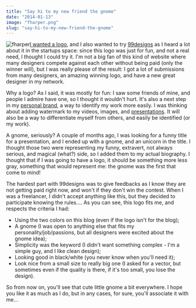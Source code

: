 ```yaml
---
title: "Say hi to my new friend the gnome"
date: "2014-01-13"
image: "fharper.png"
slug: "say-hi-to-my-new-friend-the-gnome"
---
```


![fharper](images/fharper.png)[I wanted a logo](https://fred.dev/i-want-a-logo-any-designer-out-there/ "I want a logo, any designer out there?"), and I also wanted to try [99designs](https://99designs.ca "99Designs website") as I heard a lot about it in the startups space: since this logo was just for fun, and not a real need, I thought I could try it. I'm not a big fan of this kind of website where many designers compete against each other without being paid (only the winner will), but I was really please of the result: I got a lot of submissions from many designers, an amazing winning logo, and have a new great designer in my network.

Why a logo? As I said, it was mostly for fun: I saw some friends of mine, and people I admire have one, so I thought it wouldn't hurt. It's also a next step in my [personal brand](https://fred.dev/im-working-on-a-personal-branding-book-for-developers/ "I’m working on a personal branding book for developers"), a way to identify my work more easily. I was thinking about adding watermark to my videos, images, and [presentations](http://fred.dev/speaking/ "Speaking page on my site"). It will also be a way to differentiate myself from others, and easily be identified (or my work).

A gnome, seriously? A couple of months ago, I was looking for a funny title for a presentation, and I ended up with a gnome, and an unicorn in the title. I thought those two were representing my funny, extravert, not always serious, and magical (what?) side, so I added them to my actual biography. I thought that if I was going to have a logo, it should be something more less gray, something that would represent me: the gnome was the first that come to mind!

The hardest part with 99designs was to give feedbacks as I know they are not getting paid right now, and won't if they don't win the contest. When I was a freelancer, I didn't accept anything like this, but they decided to participate knowing the rules.... As you can see, this logo fits me, and respects the criteria I had:

- Using the two colors on this blog (even if the logo isn't for the blog);
- A gnome (I was open to anything else that fits my personality/job/passions, but all designers were excited about the gnome idea);
- Simplicity was the keyword (I didn't want something complex - I'm a simple guy, and I like clean design);
- Looking good in black/white (you never know when you'll need it);
- Look nice from a small size to really big one (I asked for a vector, but sometimes even if the quality is there, if it's too small, you lose the design).

So from now on, you'll see that cute little gnome a bit everywhere. I hope you like it as much as I do, but in any cases, for sure, you'll associate it with me...
